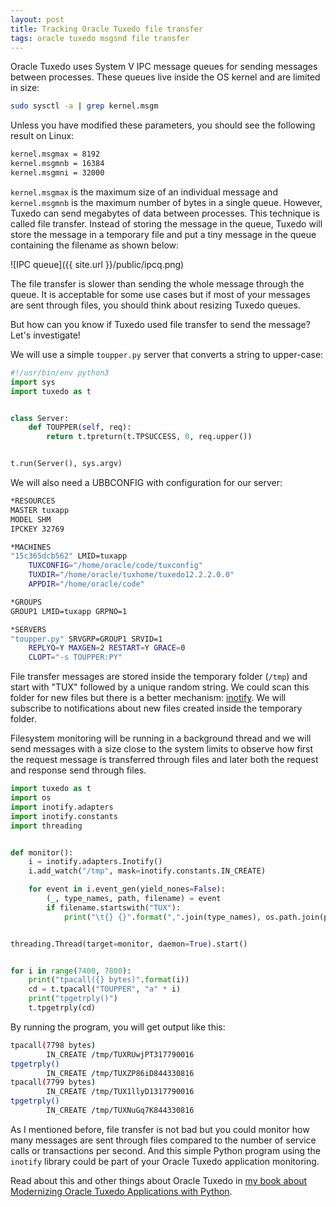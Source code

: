 ```yaml
---
layout: post
title: Tracking Oracle Tuxedo file transfer
tags: oracle tuxedo msgsnd file transfer
---
```


Oracle Tuxedo uses System V IPC message queues for sending messages between processes. These queues live inside the OS kernel and are limited in size:

```bash
sudo sysctl -a | grep kernel.msgm
```

Unless you have modified these parameters, you should see the following result on Linux:


```bash
kernel.msgmax = 8192
kernel.msgmnb = 16384
kernel.msgmni = 32000
```

`kernel.msgmax` is the maximum size of an individual message and `kernel.msgmnb` is the maximum number of bytes in a single queue. However, Tuxedo can send megabytes of data between processes. This technique is called file transfer. Instead of storing the message in the queue, Tuxedo will store the message in a temporary file and put a tiny message in the queue containing the filename as shown below:

![IPC queue]({{ site.url }}/public/ipcq.png)


The file transfer is slower than sending the whole message through the queue. It is acceptable for some use cases but if most of your messages are sent through files, you should think about resizing Tuxedo queues.

But how can you know if Tuxedo used file transfer to send the message? Let's investigate!

We will use a simple `toupper.py` server that converts a string to upper-case:


```python
#!/usr/bin/env python3
import sys
import tuxedo as t


class Server:
    def TOUPPER(self, req):
        return t.tpreturn(t.TPSUCCESS, 0, req.upper())


t.run(Server(), sys.argv)
```

We will also need a UBBCONFIG with configuration for our server:


```bash
*RESOURCES
MASTER tuxapp
MODEL SHM
IPCKEY 32769

*MACHINES
"15c365dcb562" LMID=tuxapp
    TUXCONFIG="/home/oracle/code/tuxconfig"
    TUXDIR="/home/oracle/tuxhome/tuxedo12.2.2.0.0"
    APPDIR="/home/oracle/code"

*GROUPS
GROUP1 LMID=tuxapp GRPNO=1

*SERVERS
"toupper.py" SRVGRP=GROUP1 SRVID=1
    REPLYQ=Y MAXGEN=2 RESTART=Y GRACE=0
    CLOPT="-s TOUPPER:PY"
```

File transfer messages are stored inside the temporary folder (`/tmp`) and start with "TUX" followed by a unique random string. We could scan this folder for new files but there is a better mechanism: [inotify](https://man7.org/linux/man-pages/man7/inotify.7.html). We will subscribe to notifications about new files created inside the temporary folder.

Filesystem monitoring will be running in a background thread and we will send messages with a size close to the system limits to observe how first the request message is transferred through files and later both the request and response send through files.


```python
import tuxedo as t
import os
import inotify.adapters
import inotify.constants
import threading


def monitor():
    i = inotify.adapters.Inotify()
    i.add_watch("/tmp", mask=inotify.constants.IN_CREATE)

    for event in i.event_gen(yield_nones=False):
        (_, type_names, path, filename) = event
        if filename.startswith("TUX"):
            print("\t{} {}".format(",".join(type_names), os.path.join(path, filename)))


threading.Thread(target=monitor, daemon=True).start()


for i in range(7400, 7800):
    print("tpacall({} bytes)".format(i))
    cd = t.tpacall("TOUPPER", "a" * i)
    print("tpgetrply()")
    t.tpgetrply(cd)
```

By running the program, you will get output like this:

```bash
tpacall(7798 bytes)
        IN_CREATE /tmp/TUXRUwjPT317790016
tpgetrply()
        IN_CREATE /tmp/TUXZP86iD844330816
tpacall(7799 bytes)
        IN_CREATE /tmp/TUX1llyD1317790016
tpgetrply()
        IN_CREATE /tmp/TUXNuGq7K844330816
```

As I mentioned before, file transfer is not bad but you could monitor how many messages are sent through files compared to the number of service calls or transactions per second. And this simple Python program using the `inotify` library could be part of your Oracle Tuxedo application monitoring.


Read about this and other things about Oracle Tuxedo in [my book about Modernizing Oracle Tuxedo Applications with Python](https://amzn.to/3ljktiH).
